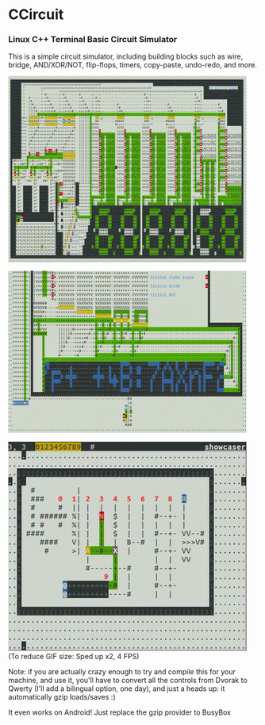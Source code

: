 # CCircuit
### Linux C++ Terminal Basic Circuit Simulator

This is a simple circuit simulator, including building blocks such as wire, bridge, AND/XOR/NOT, flip-flops, timers, copy-paste, undo-redo, and more.

![hhmmss clock showcase](media/CCircuit-hhmmss-clock.gif)

![5x7 display showcase](media/CCircuit-5x7-display.gif)

![Features showcase](media/CCircuit-showcaser.gif)
(To reduce GIF size: Sped up x2, 4 FPS)

Note: if you are actually crazy enough to try and compile this for your machine, and use it, you'll have to convert all the controls from Dvorak to Qwerty (I'll add a bilingual option, one day), and just a heads up: it automatically gzip loads/saves :)

It even works on Android! Just replace the gzip provider to BusyBox
